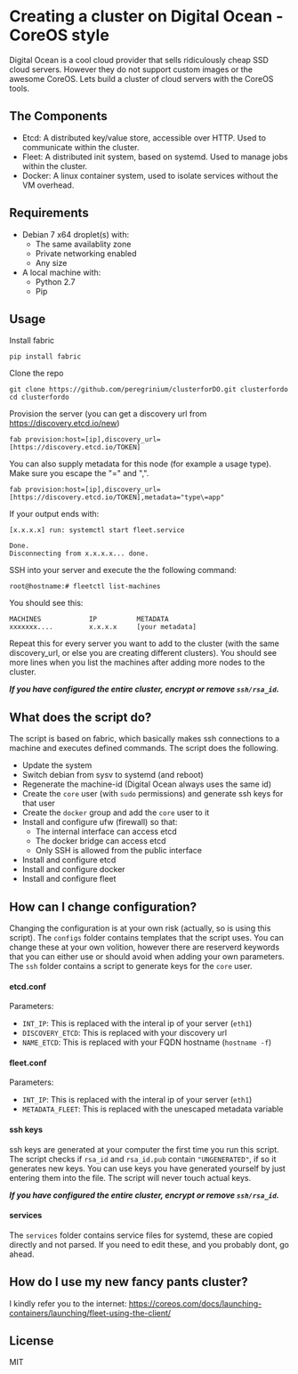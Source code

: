 Creating a cluster on Digital Ocean - CoreOS style
=========

Digital Ocean is a cool cloud provider that sells ridiculously cheap SSD cloud servers. However they do not support custom images or the awesome CoreOS. Lets build a cluster of cloud servers with the CoreOS tools.

The Components
---------
  - Etcd: A distributed key/value store, accessible over HTTP. Used to communicate within the cluster.
  - Fleet: A distributed init system, based on systemd. Used to manage jobs within the cluster.
  - Docker: A linux container system, used to isolate services without the VM overhead.

Requirements
---------
  - Debian 7 x64 droplet(s) with:
     - The same availablity zone
     - Private networking enabled
     - Any size
  - A local machine with:
     - Python 2.7
     - Pip

Usage
---------
Install fabric
```
pip install fabric
```
Clone the repo
```
git clone https://github.com/peregrinium/clusterforDO.git clusterfordo
cd clusterfordo
```
Provision the server (you can get a discovery url from https://discovery.etcd.io/new)
```
fab provision:host=[ip],discovery_url=[https://discovery.etcd.io/TOKEN]
```
You can also supply metadata for this node (for example a usage type). Make sure you escape the "=" and ",".
```
fab provision:host=[ip],discovery_url=[https://discovery.etcd.io/TOKEN],metadata="type\=app"
```
If your output ends with:
```
[x.x.x.x] run: systemctl start fleet.service

Done.
Disconnecting from x.x.x.x... done.
```
SSH into your server and execute the the following command:
```
root@hostname:# fleetctl list-machines
```
You should see this:
```
MACHINES            IP          METADATA
xxxxxxx....         x.x.x.x     [your metadata]
```
Repeat this for every server you want to add to the cluster (with the same discovery_url, or else you are creating different clusters). You should see more lines when you list the machines after adding more nodes to the cluster.

**_If you have configured the entire cluster, encrypt or remove `ssh/rsa_id`._**

What does the script do?
----
The script is based on fabric, which basically makes ssh connections to a machine and executes defined commands. The script does the following.

  - Update the system
  - Switch debian from sysv to systemd (and reboot)
  - Regenerate the machine-id (Digital Ocean always uses the same id)
  - Create the `core` user (with `sudo` permissions) and generate ssh keys for that user
  - Create the `docker` group and add the `core` user to it
  - Install and configure ufw (firewall) so that:
     - The internal interface can access etcd
     - The docker bridge can access etcd
     - Only SSH is allowed from the public interface
  - Install and configure etcd
  - Install and configure docker
  - Install and configure fleet

How can I change configuration?
----
Changing the configuration is at your own risk (actually, so is using this script). The `configs` folder contains templates that the script uses. You can change these at your own volition, however there are reserverd keywords that you can either use or should avoid when adding your own parameters. The `ssh` folder contains a script to generate keys for the `core` user.

#### etcd.conf
Parameters:
  - `INT_IP`: This is replaced with the interal ip of your server (`eth1`)
  - `DISCOVERY_ETCD`: This is replaced with your discovery url
  - `NAME_ETCD`: This is replaced with your FQDN hostname (`hostname -f`)

#### fleet.conf
Parameters:
  - `INT_IP`: This is replaced with the interal ip of your server (`eth1`)
  - `METADATA_FLEET`: This is replaced with the unescaped metadata variable

#### ssh keys
ssh keys are generated at your computer the first time you run this script. The script checks if `rsa_id` and `rsa_id.pub` contain `"UNGENERATED"`, if so it generates new keys. You can use keys you have generated yourself by just entering them into the file. The script will never touch actual keys.

**_If you have configured the entire cluster, encrypt or remove `ssh/rsa_id`._**

#### services
The `services` folder contains service files for systemd, these are copied directly and not parsed. If you need to edit these, and you probably dont, go ahead. 


How do I use my new fancy pants cluster?
----
I kindly refer you to the internet: https://coreos.com/docs/launching-containers/launching/fleet-using-the-client/

License
----
MIT
